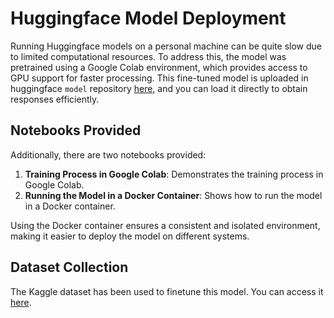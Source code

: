# Huggingface Model Deployment

Running Huggingface models on a personal machine can be quite slow due to limited computational resources. To address this, the model was pretrained using a Google Colab environment, which provides access to GPU support for faster processing. This fine-tuned model is uploaded in huggingface  `model` repository [here](https://huggingface.co/shraman5702/distilbert-base-uncased-finetuned-sst-2-english/tree/main), and you can load it directly to obtain responses efficiently.

## Notebooks Provided

Additionally, there are two notebooks provided:
1. **Training Process in Google Colab**: Demonstrates the training process in Google Colab.
2. **Running the Model in a Docker Container**: Shows how to run the model in a Docker container.

Using the Docker container ensures a consistent and isolated environment, making it easier to deploy the model on different systems.

## Dataset Collection

The Kaggle dataset has been used to finetune this model. You can access it [here](https://www.kaggle.com/datasets/venky73/spam-mails-dataset?select=spam_ham_dataset.csv).
